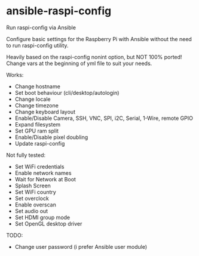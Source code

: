 # ansible-raspi-config
Run raspi-config via Ansible

Configure basic settings for the Raspberry Pi with Ansible without the need to run raspi-config utility.

Heavily based on the raspi-config nonint option, but NOT 100% ported!
Change vars at the beginning of yml file to suit your needs.

Works:
- Change hostname
- Set boot behaviour (cli/desktop/autologin)
- Change locale
- Change timezone
- Change keyboard layout
- Enable/Disable Camera, SSH, VNC, SPI, i2C, Serial, 1-Wire, remote GPIO
- Expand filesystem
- Set GPU ram split
- Enable/Disable pixel doubling
- Update raspi-config

Not fully tested:
- Set WiFi credentials
- Enable network names
- Wait for Network at Boot
- Splash Screen
- Set WiFi country
- Set overclock
- Enable overscan
- Set audio out
- Set HDMI group mode
- Set OpenGL desktop driver

TODO:
- Change user password (i prefer Ansible user module)
